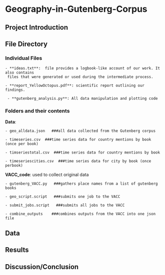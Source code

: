 # Geography-in-Gutenberg-Corpus

## Project Introduction



## File Directory
### **Individual Files**

    - **ideas.txt**:  file provides a logbook-like account of our work. It also contains 
     files that were generated or used during the intermediate process.

    - **report_YellowOctopus.pdf**: scientific report outlining our findings. 

     - **gutenberg_analysis.py**: All data manipulation and plotting code

### **Folders and their contents**
 
**Data**: 

    - geo_alldata.json   ###all data collected from the Gutenberg corpus 

    - timeseries.csv  ###time series data for country mentions by book (once per book)

    - timseriestotal.csv  ###time series data for country mentions by book 

    - timeseriescities.csv  ###time series data for city by book (once perbook)

**VACC_code**:   used to collect original data

    - gutenberg_VACC.py   ###gathers place names from a list of gutenberg books
 
    - geo_script.script   ###submits one job to the VACC

    - submit_jobs.script   ###submits all jobs to the VACC

    - combine_outputs    ###combines outputs from the VACC into one json file

## Data

## Results

## Discussion/Conclusion
